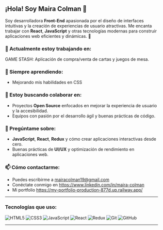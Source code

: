 ## ¡Hola! Soy Maira Colman 👋

Soy desarrolladora **Front-End** apasionada por el diseño de interfaces intuitivas y la creación de experiencias de usuario atractivas. Me encanta trabajar con **React**, **JavaScript** y otras tecnologías modernas para construir aplicaciones web eficientes y dinámicas. 🌟

### 🔭 Actualmente estoy trabajando en:

GAME STASH:
Aplicación de compra/venta de cartas y juegos de mesa.

### 🌱 Siempre aprendiendo:
- Mejorando mis habilidades en CSS

### 👯 Estoy buscando colaborar en:
- Proyectos **Open Source** enfocados en mejorar la experiencia de usuario y la accesibilidad.
- Equipos con pasión por el desarrollo ágil y buenas prácticas de código.

### 💬 Pregúntame sobre:
- **JavaScript**, **React**, **Redux** y cómo crear aplicaciones interactivas desde cero.
- Buenas prácticas de **UI/UX** y optimización de rendimiento en aplicaciones web.

### 📫 Cómo contactarme:
- Puedes escribirme a mairacolman19@gmail.com
- Conéctate conmigo en https://www.linkedin.com/in/maira-colman
- Mi portfolio https://my-portfolio-production-877d.up.railway.app/ 


---

### Tecnologías que uso:

![HTML5](https://img.shields.io/badge/-HTML5-E34F26?style=flat-square&logo=html5&logoColor=white)
![CSS3](https://img.shields.io/badge/-CSS3-1572B6?style=flat-square&logo=css3)
![JavaScript](https://img.shields.io/badge/-JavaScript-F7DF1E?style=flat-square&logo=javascript&logoColor=black)
![React](https://img.shields.io/badge/-React-61DAFB?style=flat-square&logo=react)
![Redux](https://img.shields.io/badge/-Redux-764ABC?style=flat-square&logo=redux)
![Git](https://img.shields.io/badge/-Git-F05032?style=flat-square&logo=git)
![GitHub](https://img.shields.io/badge/-GitHub-181717?style=flat-square&logo=github)


---

